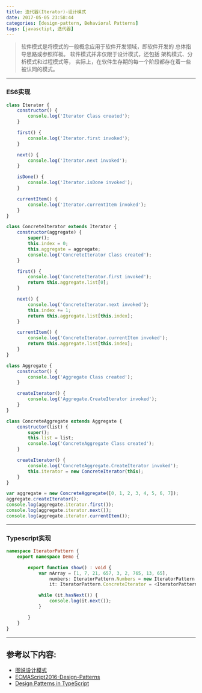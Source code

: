 ```yaml
---
title: 迭代器(Iterator)-设计模式
date: 2017-05-05 23:58:44
categories: [design-pattern, Behavioral Patterns]
tags: [javasctipt, 迭代器]
---
```

> 软件模式是将模式的一般概念应用于软件开发领域，即软件开发的 总体指导思路或参照样板。
> 软件模式并非仅限于设计模式，还包括 架构模式、分析模式和过程模式等，
> 实际上，在软件生存期的每一个阶段都存在着一些被认同的模式。

---

### ES6实现
``` js
class Iterator {
    constructor() {
        console.log('Iterator Class created');
    }

    first() {
        console.log('Iterator.first invoked');
    }

    next() {
        console.log('Iterator.next invoked');
    }

    isDone() {
        console.log('Iterator.isDone invoked');
    }

    currentItem() {
        console.log('Iterator.currentItem invoked');
    }
}

class ConcreteIterator extends Iterator {
    constructor(aggregate) {
        super();
        this.index = 0;
        this.aggregate = aggregate;
        console.log('ConcreteIterator Class created');
    }

    first() {
        console.log('ConcreteIterator.first invoked');
        return this.aggregate.list[0];
    }

    next() {
        console.log('ConcreteIterator.next invoked');
        this.index += 1;
        return this.aggregate.list[this.index];
    }

    currentItem() {
        console.log('ConcreteIterator.currentItem invoked');
        return this.aggregate.list[this.index];
    }
}

class Aggregate {
    constructor() {
        console.log('Aggregate Class created');
    }

    createIterator() {
        console.log('Aggregate.CreateIterator invoked');
    }
}

class ConcreteAggregate extends Aggregate {
    constructor(list) {
        super();
        this.list = list;
        console.log('ConcreteAggregate Class created');
    }

    createIterator() {
        console.log('ConcreteAggregate.CreateIterator invoked');
        this.iterator = new ConcreteIterator(this);
    }
}

var aggregate = new ConcreteAggregate([0, 1, 2, 3, 4, 5, 6, 7]);
aggregate.createIterator();
console.log(aggregate.iterator.first());
console.log(aggregate.iterator.next());
console.log(aggregate.iterator.currentItem());


```
---

### Typescript实现
``` ts
namespace IteratorPattern {
	export namespace Demo {

		export function show() : void {
		    var nArray = [1, 7, 21, 657, 3, 2, 765, 13, 65],
				numbers: IteratorPattern.Numbers = new IteratorPattern.Numbers(nArray),
				it: IteratorPattern.ConcreteIterator = <IteratorPattern.ConcreteIterator>numbers.createIterator();

			while (it.hasNext()) {
				console.log(it.next());
			}

		}
	}
}
```
---

## 参考以下内容:
 - [图说设计模式](https://design-patterns.readthedocs.io/zh_CN/latest/)
 - [ECMAScript2016-Design-Patterns](https://github.com/ryouaki/ECMAScript2016-Design-Patterns)
 - [Design Patterns in TypeScript](https://github.com/torokmark/design_patterns_in_typescript)
